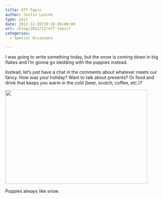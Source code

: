 ```yaml
---
title: Off Topic
author: Justin Lascek
type: post
date: 2012-12-26T19:16:36+00:00
url: /blog/2012/12/off-topic/
categories:
  - Special Occasions

---
```

I was going to write something today, but the snow is coming down in big flakes and I&#8217;m gonna go sledding with the puppies instead.

Instead, let&#8217;s just have a chat in the comments about whatever meets our fancy. How was your holiday? Want to talk about presents? Or food and drink that keeps you warm in the cold (beer, scotch, coffee, etc.)?

<div id="attachment_8245" style="width: 460px" class="wp-caption aligncenter">
  <a href="/2012/12/pups.jpg"><img aria-describedby="caption-attachment-8245" data-attachment-id="8245" data-permalink="/blog/2012/12/off-topic/pups/" data-orig-file="/2012/12/pups.jpg" data-orig-size="1000,664" data-comments-opened="1" data-image-meta="{&quot;aperture&quot;:&quot;7.1&quot;,&quot;credit&quot;:&quot;&quot;,&quot;camera&quot;:&quot;NIKON D5000&quot;,&quot;caption&quot;:&quot;&quot;,&quot;created_timestamp&quot;:&quot;1234545819&quot;,&quot;copyright&quot;:&quot;&quot;,&quot;focal_length&quot;:&quot;55&quot;,&quot;iso&quot;:&quot;200&quot;,&quot;shutter_speed&quot;:&quot;0.005&quot;,&quot;title&quot;:&quot;&quot;}" data-image-title="pups" data-image-description="" data-medium-file="/2012/12/pups-200x132.jpg" data-large-file="/2012/12/pups-450x298.jpg" class="size-large wp-image-8245" title="pups" src="/2012/12/pups-450x298.jpg" alt="" width="450" height="298" srcset="/2012/12/pups-450x298.jpg 450w, /2012/12/pups-150x99.jpg 150w, /2012/12/pups-200x132.jpg 200w, /2012/12/pups-451x300.jpg 451w, /2012/12/pups.jpg 1000w" sizes="(max-width: 450px) 100vw, 450px" /></a>
  
  <p id="caption-attachment-8245" class="wp-caption-text">
    Puppies always like snow.
  </p>
</div>

